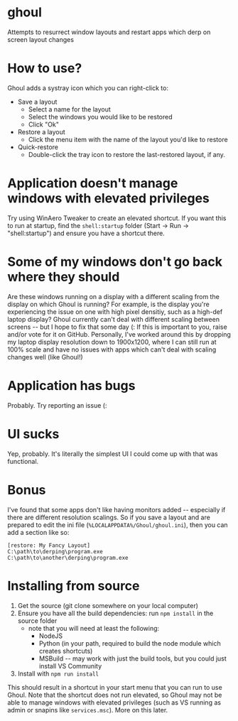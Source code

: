 # ghoul
Attempts to resurrect window layouts and restart apps which derp on screen layout changes

# How to use?
Ghoul adds a systray icon which you can right-click to:
- Save a layout
    - Select a name for the layout
    - Select the windows you would like to be restored
    - Click "Ok"
- Restore a layout
    - Click the menu item with the name of the layout you'd like to restore
- Quick-restore
    - Double-click the tray icon to restore the last-restored layout, if any.

# Application doesn't manage windows with elevated privileges
Try using WinAero Tweaker to create an elevated shortcut. If you want this to run at startup, find the `shell:startup` folder (Start -> Run -> "shell:startup") and ensure you have a shortcut there.

# Some of my windows don't go back where they should
Are these windows running on a display with a different scaling from the display on which Ghoul is running? For example, is the display you're experiencing the issue on one with high pixel 
densitiy, such as a high-def laptop display? Ghoul currently can't deal with different scaling
between screens -- but I hope to fix that some day (: If this is important to you, raise and/or
vote for it on GitHub. Personally, I've worked around this by dropping my laptop display
resolution down to 1900x1200, where I can still run at 100% scale and have no issues with
apps which can't deal with scaling changes well (like Ghoul!)

# Application has bugs
Probably. Try reporting an issue (:

# UI sucks
Yep, probably. It's literally the simplest UI I could come up with that was functional.

# Bonus
I've found that some apps don't like having monitors added -- especially if there are different resolution scalings. So if you save a layout and are prepared to edit the ini file (`%LOCALAPPDATA%/Ghoul/ghoul.ini`), then you can add a section like so:

```
[restore: My Fancy Layout]
C:\path\to\derping\program.exe
C:\path\to\another\derping\program.exe
```

# Installing from source

1. Get the source (git clone somewhere on your local computer)
2. Ensure you have all the build dependencies: run `npm install` in the source folder
    - note that you will need at least the following:
        - NodeJS
        - Python (in your path, required to build the node module which creates shortcuts)
        - MSBuild -- may work with just the build tools, but you could just install VS Community
3. Install with `npm run install`

This should result in a shortcut in your start menu that you can run to use Ghoul. Note that the shortcut does not run elevated, so Ghoul may not be able to manage windows with elevated privileges (such as VS running as admin or snapins like `services.msc`). More on this later.
